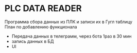 # PLC DATA READER
Программа сбора данных из ПЛК и записи их в Гугл таблицу   
План по добавлению функционала  
- Передача данных в телеграмм, через бота 1раз в 30 мин
- запись данных в БД
- UI
